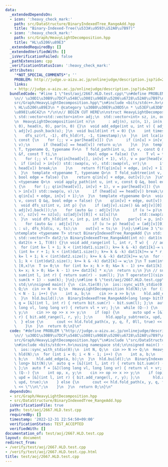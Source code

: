 ```yaml
---
data:
  _extendedDependsOn:
  - icon: ':heavy_check_mark:'
    path: src/DataStructure/BinaryIndexedTree_RangeAdd.hpp
    title: "Binary-Indexed-Tree(\u533A\u9593\u52A0\u7B97)"
  - icon: ':heavy_check_mark:'
    path: src/Graph/HeavyLightDecomposition.hpp
    title: "HL\u5206\u89E3"
  _extendedRequiredBy: []
  _extendedVerifiedWith: []
  _isVerificationFailed: false
  _pathExtension: cpp
  _verificationStatusIcon: ':heavy_check_mark:'
  attributes:
    '*NOT_SPECIAL_COMMENTS*': ''
    PROBLEM: http://judge.u-aizu.ac.jp/onlinejudge/description.jsp?id=2667
    links:
    - http://judge.u-aizu.ac.jp/onlinejudge/description.jsp?id=2667
  bundledCode: "#line 1 \"test/aoj/2667.HLD.test.cpp\"\n#define PROBLEM \"http://judge.u-aizu.ac.jp/onlinejudge/description.jsp?id=2667\"\
    \n// \u30D1\u30B9\u7DCF\u548C\u3001\u90E8\u5206\u6728\u52A0\u7B97\n#line 2 \"\
    src/Graph/HeavyLightDecomposition.hpp\"\n#include <bits/stdc++.h>\n/**\n * @title\
    \ HL\u5206\u89E3\n * @category \u30B0\u30E9\u30D5\n * \u53EF\u63DB\u6027\u3092\
    \u8981\u6C42\n */\n\n// BEGIN CUT HERE\n\nstruct HeavyLightDecomposition {\n \
    \ std::vector<std::vector<int>> adj;\n  std::vector<int> sz, in, out, head, par;\n\
    \n  HeavyLightDecomposition(int n)\n      : adj(n), sz(n, 1), in(n, 0), out(n,\
    \ 0), head(n, 0), par(n, 0) {}\n  void add_edge(int u, int v) { adj[u].push_back(v),\
    \ adj[v].push_back(u); }\n  void build(int rt = 0) {\n    int timestamp = 0;\n\
    \    dfs_sz(rt, -1), dfs_hld(rt, -1, timestamp);\n  }\n  int lca(int u, int v)\
    \ const {\n    for (;; v = par[head[v]]) {\n      if (in[u] > in[v]) std::swap(u,\
    \ v);\n      if (head[u] == head[v]) return u;\n    }\n  }\n  template <typename\
    \ T, typename Q, typename F>\n  T fold_path(int u, int v, const Q &q, const F\
    \ &f, const T ti,\n              bool edge = false) {\n    T vl = ti, vr = ti;\n\
    \    for (;; vl = f(q(in[head[v]], in[v] + 1), vl), v = par[head[v]]) {\n    \
    \  if (in[u] > in[v]) std::swap(u, v), std::swap(vl, vr);\n      if (head[u] ==\
    \ head[v]) break;\n    }\n    return f(f(q(in[u] + edge, in[v] + 1), vl), vr);\n\
    \  }\n  template <typename T, typename Q>\n  T fold_subtree(int v, const Q &q,\
    \ bool edge = false) {\n    return q(in[v] + edge, out[v]);\n  }\n\n  template\
    \ <typename Q>\n  void apply_path(int u, int v, const Q &q, bool edge = false)\
    \ {\n    for (;; q(in[head[v]], in[v] + 1), v = par[head[v]]) {\n      if (in[u]\
    \ > in[v]) std::swap(u, v);\n      if (head[u] == head[v]) break;\n    }\n   \
    \ q(in[u] + edge, in[v] + 1);\n  }\n  template <typename Q>\n  void apply_subtree(int\
    \ v, const Q &q, bool edge = false) {\n    q(in[v] + edge, out[v]);\n  }\n\n private:\n\
    \  void dfs_sz(int v, int p) {\n    if (adj[v].size() && adj[v][0] == p) std::swap(adj[v][0],\
    \ adj[v].back());\n    for (auto &u : adj[v])\n      if (u != p)\n        if (dfs_sz(u,\
    \ v), sz[v] += sz[u]; sz[adj[v][0]] < sz[u])\n          std::swap(adj[v][0], u);\n\
    \  }\n  void dfs_hld(int v, int p, int &ts) {\n    par[v] = p, in[v] = ts++;\n\
    \    for (auto &u : adj[v])\n      if (u != p) head[u] = (adj[v][0] == u ? head[v]\
    \ : u), dfs_hld(u, v, ts);\n    out[v] = ts;\n  }\n};\n#line 3 \"src/DataStructure/BinaryIndexedTree_RangeAdd.hpp\"\
    \ntemplate <typename T> struct BinaryIndexedTree_RangeAdd {\n std::vector<T> dat1;\n\
    \ std::vector<T> dat2;\n BinaryIndexedTree_RangeAdd(int n): dat1(n + 1, T(0)),\
    \ dat2(n + 1, T(0)) {}\n void add_range(int l, int r, T w) {  // add w [l,r)\n\
    \  for (int k= l + 1; k < (int)dat1.size(); k+= k & -k) dat1[k]-= w * l;\n  for\
    \ (int k= r + 1; k < (int)dat1.size(); k+= k & -k) dat1[k]+= w * r;\n  for (int\
    \ k= l + 1; k < (int)dat2.size(); k+= k & -k) dat2[k]+= w;\n  for (int k= r +\
    \ 1; k < (int)dat2.size(); k+= k & -k) dat2[k]-= w;\n }\n T sum(int x) {  // sum\
    \ [0,x)\n  T s= 0;\n  for (int k= x; k > 0; k&= k - 1) s+= dat1[k];\n  for (int\
    \ k= x; k > 0; k&= k - 1) s+= dat2[k] * x;\n  return s;\n }\n // sum [l,r)\n T\
    \ sum(int l, int r) { return sum(r) - sum(l); }\n T operator[](size_t k) { return\
    \ sum(k + 1) - sum(k); }\n};\n#line 6 \"test/aoj/2667.HLD.test.cpp\"\nusing namespace\
    \ std;\n\nsigned main() {\n  cin.tie(0);\n  ios::sync_with_stdio(0);\n  int N,\
    \ Q;\n  cin >> N >> Q;\n  HeavyLightDecomposition hld(N);\n  for (int i = 0; i\
    \ < N - 1; i++) {\n    int a, b;\n    cin >> a >> b;\n    hld.add_edge(a, b);\n\
    \  }\n  hld.build();\n  BinaryIndexedTree_RangeAdd<long long> bit(N);\n  auto\
    \ q = [&](int l, int r) { return bit.sum(r) - bit.sum(l); };\n  auto f = [&](long\
    \ long vl, long long vr) { return vl + vr; };\n  while (Q--) {\n    int op, x,\
    \ y;\n    cin >> op >> x >> y;\n    if (op) {\n      auto upd = [&](int l, int\
    \ r) { bit.add_range(l, r, y); };\n      hld.apply_subtree(x, upd, true);\n  \
    \  } else {\n      cout << hld.fold_path(x, y, q, f, 0ll, true) << \"\\n\";\n\
    \    }\n  }\n  return 0;\n}\n"
  code: "#define PROBLEM \"http://judge.u-aizu.ac.jp/onlinejudge/description.jsp?id=2667\"\
    \n// \u30D1\u30B9\u7DCF\u548C\u3001\u90E8\u5206\u6728\u52A0\u7B97\n#include \"\
    src/Graph/HeavyLightDecomposition.hpp\"\n#include \"src/DataStructure/BinaryIndexedTree_RangeAdd.hpp\"\
    \n#include <bits/stdc++.h>\nusing namespace std;\n\nsigned main() {\n  cin.tie(0);\n\
    \  ios::sync_with_stdio(0);\n  int N, Q;\n  cin >> N >> Q;\n  HeavyLightDecomposition\
    \ hld(N);\n  for (int i = 0; i < N - 1; i++) {\n    int a, b;\n    cin >> a >>\
    \ b;\n    hld.add_edge(a, b);\n  }\n  hld.build();\n  BinaryIndexedTree_RangeAdd<long\
    \ long> bit(N);\n  auto q = [&](int l, int r) { return bit.sum(r) - bit.sum(l);\
    \ };\n  auto f = [&](long long vl, long long vr) { return vl + vr; };\n  while\
    \ (Q--) {\n    int op, x, y;\n    cin >> op >> x >> y;\n    if (op) {\n      auto\
    \ upd = [&](int l, int r) { bit.add_range(l, r, y); };\n      hld.apply_subtree(x,\
    \ upd, true);\n    } else {\n      cout << hld.fold_path(x, y, q, f, 0ll, true)\
    \ << \"\\n\";\n    }\n  }\n  return 0;\n}\n"
  dependsOn:
  - src/Graph/HeavyLightDecomposition.hpp
  - src/DataStructure/BinaryIndexedTree_RangeAdd.hpp
  isVerificationFile: true
  path: test/aoj/2667.HLD.test.cpp
  requiredBy: []
  timestamp: '2022-12-31 22:54:50+09:00'
  verificationStatus: TEST_ACCEPTED
  verifiedWith: []
documentation_of: test/aoj/2667.HLD.test.cpp
layout: document
redirect_from:
- /verify/test/aoj/2667.HLD.test.cpp
- /verify/test/aoj/2667.HLD.test.cpp.html
title: test/aoj/2667.HLD.test.cpp
---
```

